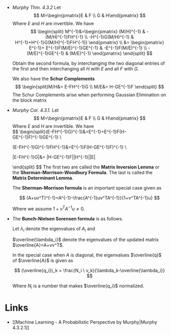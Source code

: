 * *Murphy  Thm. 4.3.2* Let 
  $$
  M=\begin{pmatrix}E & F \\ G & H\end{pmatrix}
  $$
  Where $E$ and $H$ are invertible. We have
  $$
  \begin{split} M^{-1}&=\begin{pmatrix}
  (M/H)^{-1} &
  -(M/H)^{-1}FH^{-1} \\ 
  -H^{-1}G(M/H)^{-1} & 
  H^{-1}+H^{-1}G(M/H)^{-1}FH^{-1})
  \end{pmatrix}
  \\ 
  &= \begin{pmatrix}
  E^{-1}+ E^{-1}F(M/E)^{-1}GE^{-1} &
  -E^{-1}F(M/E)^{-1} \\ 
  -(M/E)^{-1}GE^{-1} & 
  (M/E)^{-1}
  \end{pmatrix}
  \end{split}
  $$
  
  Obtain the second formula, by interchanging the two diagonal entries of the first and then interchanging all $H$ with $E$ and all $F$ with $G$.
  
  We also have the  **Schur Complements**
  $$
  \begin{split}M/H&= E-FH^{-1}G \\ 
  M/E&= H-GE^{-1}F
  \end{split}
  $$
  The Schur Complements arise when performing Gaussian Elimination on the block matrix

* *Murphy Cor. 4.3.1.* Let 
  $$
  M=\begin{pmatrix}E & F \\ G & H\end{pmatrix}
  $$
  Where $E$ and $H$ are invertible. We have  
  $$
  \begin{split}(E-FH^{-1}G)^{-1}&=E^{-1}+E^{-1}F(H-GE^{-1}F)^{-1}GE^{-1} \\ 
  
  (E-FH^{-1}G)^{-1}FH^{-1}&=E^{-1}F(H-GE^{-1}F)^{-1} \\ 
  
  |E-FH^{-1}G|&= |H-GE^{-1}F||H^{-1}||E|
  
  \end{split}
  $$
  The first two are called the **Matrix Inversion Lemma** or the **Sherman-Morrison-Woodbury Formula**.  The last is called the **Matrix Determinant Lemma**.
  
  The **Sherman-Morrison formula** is an important special case given as 
  
  $$
  (A+uv^T)^{-1}=A^{-1}-\frac{A^{-1}uv^TA^{-1}}{1+v^TA^{-1}u}
  $$
  
  Where we assume $1+v^TA^{-1}u\ne 0$. 


* The **Bunch-Nielsen Sorensen formula** is as follows. 
  
  Let $\lambda_i$ denote the eigenvalues of $A_i$ and 
  
  $\overline{\lambda_i}$ denote the eigenvalues of the updated matrix $\overline{A}=A+vv^T$.
  
  In the special case when $A$ is diagonal, the eigenvalues $\overline{q}$ of $\overline{A}$ is given as 
  
  $$
  (\overline{q_i})_k = \frac{N_i \ v_k}{\lambda_k-\overline{\lambda_i}}
  $$
  
  Where $N_i$ is a number that makes $\overline{q_i}$ normalized.
# Links
* [[Machine Learning - A Probabilistic Perspective by Murphy|Murphy 4.3.2.1]]